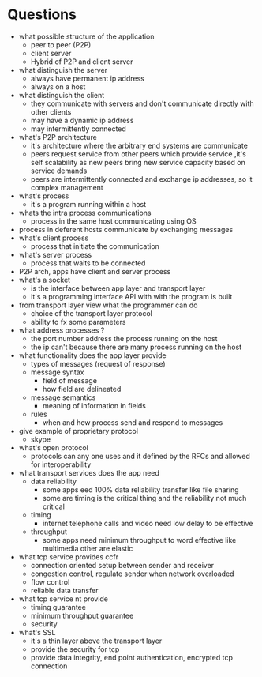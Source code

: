 # Questions

- what possible structure of the application
  - peer to peer (P2P)
  - client server
  - Hybrid of P2P and client server
- what distinguish the server
  - always have permanent ip address
  - always on a host
- what distinguish the client
  - they communicate with servers and don't communicate directly with other clients
  - may have a dynamic ip address
  - may intermittently connected
- what's P2P architecture
  - it's architecture where the arbitrary end systems are communicate
  - peers request service from other peers which provide service ,it's self scalability as new peers bring new service capacity based on service demands
  - peers are intermittently connected and exchange ip addresses, so it complex management
- what's process
  - it's a program running within a host
- whats the intra process communications
  - process in the same host communicating using OS
- process in deferent hosts communicate by exchanging messages
- what's client process
  - process that initiate the communication
- what's server process
  - process that waits to be connected
- P2P arch, apps have client and server process
- what's a socket
  - is the interface between app layer and transport layer
  - it's a programming interface API with with the program is built
- from transport layer view what the programmer can do
  - choice of the transport layer protocol
  - ability to fx some parameters
- what address processes ?
  - the port number address the process running on the host
  - the ip can't because there are many process running on the host
- what functionality does the app layer provide
  - types of messages (request of response)
  - message syntax
    - field of message
    - how field are delineated
  - message semantics
    - meaning of information in fields
  - rules
    - when and how process send and respond to messages
- give example of proprietary protocol
  - skype
- what's open protocol
  - protocols can any one uses and it defined by the RFCs and allowed for interoperability
- what transport services does the app need
  - data reliability
    - some apps eed 100% data reliability transfer like file sharing
    - some are timing is the critical thing and the reliability not much critical
  - timing
    - internet telephone calls and video need low delay to be effective
  - throughput
    - some apps need minimum throughput to word effective like multimedia other are elastic
- what tcp service provides ccfr
  - connection oriented setup between sender and receiver
  - congestion control, regulate sender when network overloaded
  - flow control
  - reliable data transfer
- what tcp service nt provide
  - timing guarantee
  - minimum throughput guarantee
  - security
- what's SSL
  - it's a thin layer above the transport layer
  - provide the security for tcp
  - provide data integrity, end point authentication, encrypted tcp connection
